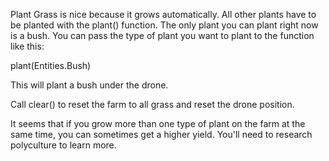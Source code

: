 Plant</size>
</line-height>
Grass is nice because it grows automatically. All other plants have to be planted with the plant() function. The only plant you can plant right now is a bush.
You can pass the type of plant you want to plant to the function like this:

plant(Entities.Bush)

This will plant a bush under the drone.

Call clear() to reset the farm to all grass and reset the drone position.

It seems that if you grow more than one type of plant on the farm at the same time, you can sometimes get a higher yield. You'll need to research polyculture to learn more.